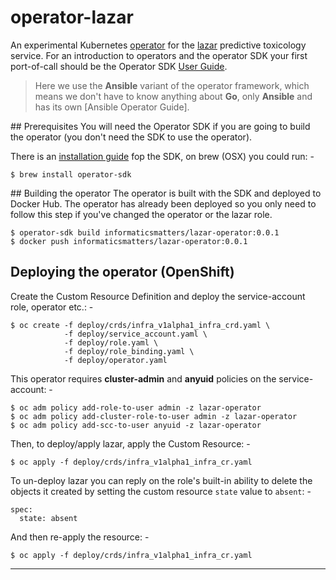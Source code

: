 # operator-lazar
An experimental Kubernetes [operator] for the [lazar] predictive toxicology
service. For an introduction to operators and the operator SDK your first
port-of-call should be the Operator SDK [User Guide].

>   Here we use the **Ansible** variant of the operator framework,
    which means we don't have to know anything about **Go**, only **Ansible**
    and has its own [Ansible Operator Guide].

## Prerequisites
You will need the Operator SDK if you are going to build
the operator (you don't need the SDK to use the operator).

There is an [installation guide] fop the SDK, on brew (OSX) you could run: -

    $ brew install operator-sdk

## Building the operator
The operator is built with the SDK and deployed to Docker Hub. The operator
has already been deployed so you only need to follow this step if you've
changed the operator or the lazar role.

    $ operator-sdk build informaticsmatters/lazar-operator:0.0.1
    $ docker push informaticsmatters/lazar-operator:0.0.1

## Deploying the operator (OpenShift)
Create the Custom Resource Definition and deploy the service-account
role, operator etc.: -

    $ oc create -f deploy/crds/infra_v1alpha1_infra_crd.yaml \
                -f deploy/service_account.yaml \
                -f deploy/role.yaml \
                -f deploy/role_binding.yaml \
                -f deploy/operator.yaml

This operator requires **cluster-admin** and **anyuid** policies on
the service-account: -

    $ oc adm policy add-role-to-user admin -z lazar-operator
    $ oc adm policy add-cluster-role-to-user admin -z lazar-operator
    $ oc adm policy add-scc-to-user anyuid -z lazar-operator
    
Then, to deploy/apply lazar, apply the Custom Resource: -

    $ oc apply -f deploy/crds/infra_v1alpha1_infra_cr.yaml

To un-deploy lazar you can reply on the role's built-in ability to
delete the objects it created by setting the custom resource `state` value to
`absent`: -

    spec:
      state: absent

And then re-apply the resource: -

    $ oc apply -f deploy/crds/infra_v1alpha1_infra_cr.yaml

---

[ansible oeprator guide]: https://github.com/operator-framework/operator-sdk/blob/master/doc/ansible/user-guide.md
[installation guide]: https://github.com/operator-framework/operator-sdk/blob/master/doc/user/install-operator-sdk.md
[lazar]: https://github.com/OpenRiskNet/home/tree/master/openshift/deployments/lazar
[operator]: https://www.openshift.com/learn/topics/operators
[user guide]: https://github.com/operator-framework/operator-sdk/blob/master/doc/user-guide.md
